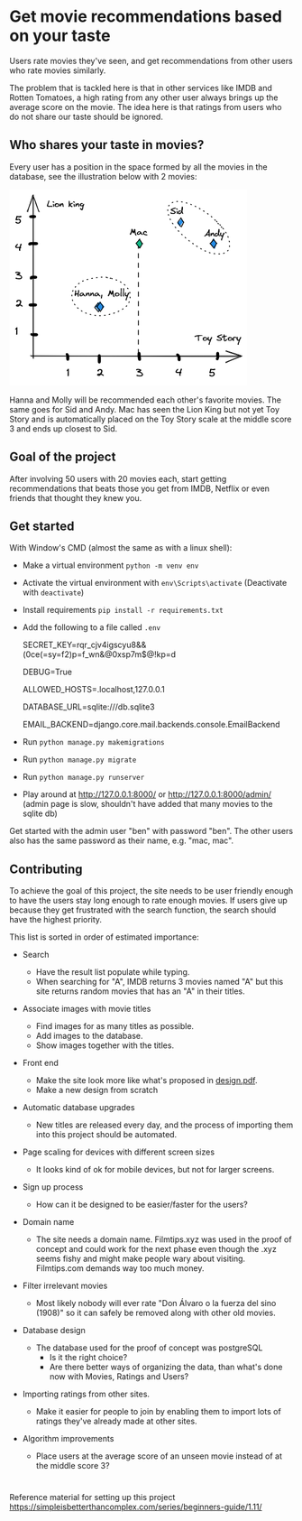 # Get movie recommendations based on your taste
Users rate movies they've seen, and get recommendations from other users who rate movies similarly.

The problem that is tackled here is that in other services like IMDB and Rotten Tomatoes, a high rating from any other user always brings up the average score on the movie. The idea here is that ratings from users who do not share our taste should be ignored.

## Who shares your taste in movies?
Every user has a position in the space formed by all the movies in the database, see the illustration below with  2 movies:

![concept](concept_pic.png "concept drawing")

Hanna and Molly will be recommended each other's favorite movies. The same goes for Sid and Andy. Mac has seen the Lion King but not yet Toy Story and is automatically placed on the Toy Story scale at the middle score 3 and ends up closest to Sid.

## Goal of the project
After involving 50 users with 20 movies each, start getting recommendations that beats those you get from IMDB, Netflix or even friends that thought they knew you.


## Get started
With Window's CMD (almost the same as with a linux shell):
* Make a virtual environment `python -m venv env`
* Activate the virtual environment with `env\Scripts\activate` (Deactivate with `deactivate`)
* Install requirements `pip install -r requirements.txt`
* Add the following to a file called `.env`

    SECRET_KEY=rqr_cjv4igscyu8&&(0ce(=sy=f2)p=f_wn&@0xsp7m$@!kp=d

    DEBUG=True

    ALLOWED_HOSTS=.localhost,127.0.0.1

    DATABASE_URL=sqlite:///db.sqlite3

    EMAIL_BACKEND=django.core.mail.backends.console.EmailBackend

* Run `python manage.py makemigrations`
* Run `python manage.py migrate`
* Run `python manage.py runserver`
* Play around at http://127.0.0.1:8000/ or http://127.0.0.1:8000/admin/ (admin page is slow, shouldn't have added that many movies to the sqlite db)


Get started with the admin user "ben" with password "ben". The other users also has the same password as their name, e.g. "mac, mac".


## Contributing
To achieve the goal of this project, the site needs to be user friendly enough to have the users stay long enough to rate enough movies. If users give up because they get frustrated with the search function, the search should have the highest priority.

This list is sorted in order of estimated importance:
* Search
  * Have the result list populate while typing.
  * When searching for "A", IMDB returns 3 movies named "A" but this site returns random movies that has an "A" in their titles.

* Associate images with movie titles
  * Find images for as many titles as possible.
  * Add images to the database.
  * Show images together with the titles.

* Front end
  * Make the site look more like what's proposed in [design.pdf](design.pdf).
  * Make a new design from scratch

* Automatic database upgrades
  * New titles are released every day, and the process of importing them into this project should be automated.

* Page scaling for devices with different screen sizes
  * It looks kind of ok for mobile devices, but not for larger screens.

* Sign up process
  * How can it be designed to be easier/faster for the users?

* Domain name
    * The site needs a domain name. Filmtips.xyz was used in the proof of concept  and could work for the next phase even though the .xyz seems fishy and might make people wary about visiting. Filmtips&#46;com demands way too much money.

* Filter irrelevant movies
  * Most likely nobody will ever rate "Don Álvaro o la fuerza del sino (1908)" so it can safely be removed along with other old movies.

* Database design
  * The database used for the proof of concept was postgreSQL
    * Is it the right choice?
    * Are there better ways of organizing the data, than what's done now with Movies, Ratings and Users?

* Importing ratings from other sites.
  * Make it easier for people to join by enabling them to import lots of ratings they've already made at other sites.

* Algorithm improvements
  * Place users at the average score of an unseen movie instead of at the middle score 3?

#

Reference material for setting up this project
https://simpleisbetterthancomplex.com/series/beginners-guide/1.11/
